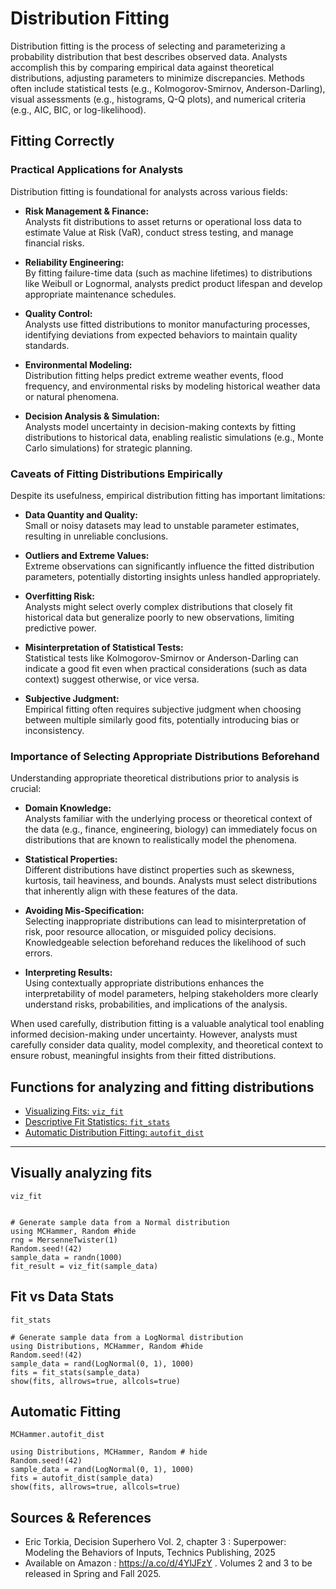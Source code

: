 # Distribution Fitting

Distribution fitting is the process of selecting and parameterizing a probability distribution that best describes observed data. Analysts accomplish this by comparing empirical data against theoretical distributions, adjusting parameters to minimize discrepancies. Methods often include statistical tests (e.g., Kolmogorov-Smirnov, Anderson-Darling), visual assessments (e.g., histograms, Q-Q plots), and numerical criteria (e.g., AIC, BIC, or log-likelihood).

## Fitting Correctly

### Practical Applications for Analysts

Distribution fitting is foundational for analysts across various fields:

- **Risk Management & Finance:**  
  Analysts fit distributions to asset returns or operational loss data to estimate Value at Risk (VaR), conduct stress testing, and manage financial risks.

- **Reliability Engineering:**  
  By fitting failure-time data (such as machine lifetimes) to distributions like Weibull or Lognormal, analysts predict product lifespan and develop appropriate maintenance schedules.

- **Quality Control:**  
  Analysts use fitted distributions to monitor manufacturing processes, identifying deviations from expected behaviors to maintain quality standards.

- **Environmental Modeling:**  
  Distribution fitting helps predict extreme weather events, flood frequency, and environmental risks by modeling historical weather data or natural phenomena.

- **Decision Analysis & Simulation:**  
  Analysts model uncertainty in decision-making contexts by fitting distributions to historical data, enabling realistic simulations (e.g., Monte Carlo simulations) for strategic planning.

### Caveats of Fitting Distributions Empirically

Despite its usefulness, empirical distribution fitting has important limitations:

- **Data Quantity and Quality:**  
  Small or noisy datasets may lead to unstable parameter estimates, resulting in unreliable conclusions.

- **Outliers and Extreme Values:**  
  Extreme observations can significantly influence the fitted distribution parameters, potentially distorting insights unless handled appropriately.

- **Overfitting Risk:**  
  Analysts might select overly complex distributions that closely fit historical data but generalize poorly to new observations, limiting predictive power.

- **Misinterpretation of Statistical Tests:**  
  Statistical tests like Kolmogorov-Smirnov or Anderson-Darling can indicate a good fit even when practical considerations (such as data context) suggest otherwise, or vice versa.

- **Subjective Judgment:**  
  Empirical fitting often requires subjective judgment when choosing between multiple similarly good fits, potentially introducing bias or inconsistency.

### Importance of Selecting Appropriate Distributions Beforehand

Understanding appropriate theoretical distributions prior to analysis is crucial:

- **Domain Knowledge:**  
  Analysts familiar with the underlying process or theoretical context of the data (e.g., finance, engineering, biology) can immediately focus on distributions that are known to realistically model the phenomena.

- **Statistical Properties:**  
  Different distributions have distinct properties such as skewness, kurtosis, tail heaviness, and bounds. Analysts must select distributions that inherently align with these features of the data.

- **Avoiding Mis-Specification:**  
  Selecting inappropriate distributions can lead to misinterpretation of risk, poor resource allocation, or misguided policy decisions. Knowledgeable selection beforehand reduces the likelihood of such errors.

- **Interpreting Results:**  
  Using contextually appropriate distributions enhances the interpretability of model parameters, helping stakeholders more clearly understand risks, probabilities, and implications of the analysis.

When used carefully, distribution fitting is a valuable analytical tool enabling informed decision-making under uncertainty. However, analysts must carefully consider data quality, model complexity, and theoretical context to ensure robust, meaningful insights from their fitted distributions.

## Functions for analyzing and fitting distributions

- [Visualizing Fits: `viz_fit`](#viz_fit)
- [Descriptive Fit Statistics: `fit_stats`](#fit_stats)
- [Automatic Distribution Fitting: `autofit_dist`](#autofit_dist)
---

## Visually analyzing fits

```@docs
viz_fit
```
```@example viz_fit

# Generate sample data from a Normal distribution
using MCHammer, Random #hide
rng = MersenneTwister(1)
Random.seed!(42)
sample_data = randn(1000)
fit_result = viz_fit(sample_data)

```

## Fit vs Data Stats

```@docs
fit_stats
```
```@example fit_stats
# Generate sample data from a LogNormal distribution
using Distributions, MCHammer, Random #hide
Random.seed!(42)
sample_data = rand(LogNormal(0, 1), 1000)
fits = fit_stats(sample_data)
show(fits, allrows=true, allcols=true)

```

## Automatic Fitting

```@docs
MCHammer.autofit_dist
```
```@example autofit_dist
using Distributions, MCHammer, Random # hide
Random.seed!(42)
sample_data = rand(LogNormal(0, 1), 1000)
fits = autofit_dist(sample_data)
show(fits, allrows=true, allcols=true)

```

## Sources & References
- Eric Torkia, Decision Superhero Vol. 2, chapter 3 : Superpower: Modeling the Behaviors of Inputs, Technics Publishing, 2025
- Available on Amazon : https://a.co/d/4YlJFzY . Volumes 2 and 3 to be released in Spring and Fall 2025.